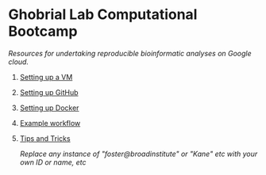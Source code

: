 # Ghobrial Lab Computational Bootcamp

_Resources for undertaking reproducible bioinformatic analyses on Google cloud._

1. [Setting up a VM]([http://example.com](https://github.com/ghobriallab/ComputationalBootcamp/wiki/Setting-up-a-VM))
2. [Setting up GitHub](https://github.com/ghobriallab/ComputationalBootcamp/wiki/Setting-up-GitHub)
3. [Setting up Docker](https://github.com/ghobriallab/ComputationalBootcamp/wiki/Setting-up-Docker)
4. [Example workflow](https://github.com/ghobriallab/ComputationalBootcamp/wiki/Example‐workflow)
5. [Tips and Tricks](https://github.com/ghobriallab/ComputationalBootcamp/wiki/Tips-and-tricks)

   _Replace any instance of "foster@broadinstitute" or "Kane" etc with your own ID or name, etc_
